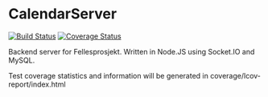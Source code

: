 # CalendarServer
[![Build Status](https://travis-ci.org/ph3b/CalendarServer.svg?branch=master)](https://travis-ci.org/ph3b/CalendarServer)
[![Coverage Status](https://coveralls.io/repos/ph3b/CalendarServer/badge.svg?branch=master)](https://coveralls.io/r/ph3b/CalendarServer?branch=master)

Backend server for Fellesprosjekt. 
Written in Node.JS using Socket.IO and MySQL.


Test coverage statistics and information will be generated in coverage/lcov-report/index.html
